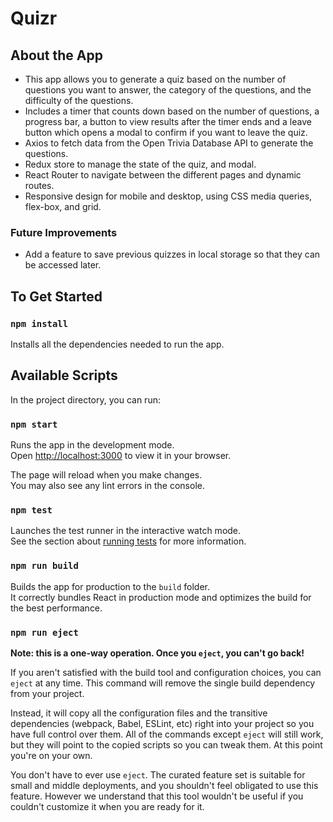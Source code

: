 # Quizr

## About the App

- This app allows you to generate a quiz based on the number of questions you want to answer, the category of the questions, and the difficulty of the questions.
- Includes a timer that counts down based on the number of questions, a progress bar, a button to view results after the timer ends and a leave button which opens a modal to confirm if you want to leave the quiz.
- Axios to fetch data from the Open Trivia Database API to generate the questions.
- Redux store to manage the state of the quiz, and modal.
- React Router to navigate between the different pages and dynamic routes.
- Responsive design for mobile and desktop, using CSS media queries, flex-box, and grid.

### Future Improvements

- Add a feature to save previous quizzes in local storage so that they can be accessed later.

## To Get Started

### `npm install`

Installs all the dependencies needed to run the app.

## Available Scripts

In the project directory, you can run:

### `npm start`

Runs the app in the development mode.\
Open [http://localhost:3000](http://localhost:3000) to view it in your browser.

The page will reload when you make changes.\
You may also see any lint errors in the console.

### `npm test`

Launches the test runner in the interactive watch mode.\
See the section about [running tests](https://facebook.github.io/create-react-app/docs/running-tests) for more information.

### `npm run build`

<!-- CI = npm run build -->

Builds the app for production to the `build` folder.\
It correctly bundles React in production mode and optimizes the build for the best performance.

### `npm run eject`

**Note: this is a one-way operation. Once you `eject`, you can't go back!**

If you aren't satisfied with the build tool and configuration choices, you can `eject` at any time. This command will remove the single build dependency from your project.

Instead, it will copy all the configuration files and the transitive dependencies (webpack, Babel, ESLint, etc) right into your project so you have full control over them. All of the commands except `eject` will still work, but they will point to the copied scripts so you can tweak them. At this point you're on your own.

You don't have to ever use `eject`. The curated feature set is suitable for small and middle deployments, and you shouldn't feel obligated to use this feature. However we understand that this tool wouldn't be useful if you couldn't customize it when you are ready for it.
